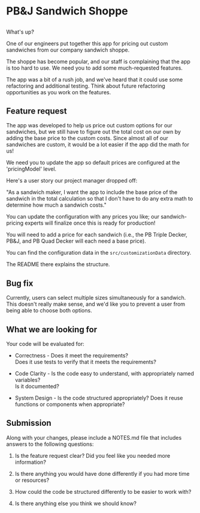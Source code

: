 # PB&J Sandwich Shoppe

## 
What's up?

 One of our engineers put together this app for pricing out custom sandwiches from our company sandwich shoppe. 

The shoppe has become popular, and our staff is complaining that the app is too hard to use. 
We need you to add some much-requested features. 

The app was a bit of a rush job, and we've heard that it 
could use some refactoring and additional testing. Think about future refactoring opportunities as you work 
on the features.



## Feature request


The app was developed to help us price out custom options for our sandwiches, 
but we still have to figure out the total cost on our own by adding the base price to the custom costs. 
Since almost all of our sandwiches are custom, it would be a lot easier if the app did the math for us! 

We need you to update the app so default prices are configured at the 'pricingModel' level.



Here's a user story our project manager dropped off:


"As a sandwich maker, I want the app to include the base price of the sandwich in the
total calculation 
so that I don't have to do any extra math to determine how much a sandwich costs."



You can update the configuration with any prices you like; our sandwich-pricing experts will 
finalize once this is ready for production! 

You will need to add a price for each sandwich (i.e., the PB Triple Decker, PB&J, and PB Quad Decker 
will each need a base price). 

You can find the configuration data in the `src/customizationData` directory. 

The README there explains the structure.



## Bug fix


Currently, users can select multiple sizes simultaneously for a sandwich. 
This doesn't really make sense, and we'd like you to prevent a user from being able to choose both options.



## What we are looking for


Your code will be evaluated for:

* Correctness - Does it meet the requirements?  
Does it use tests to verify that it meets the requirements?


* Code Clarity - Is the code easy to understand, with appropriately named variables?  
Is it documented?


* System Design - Is the code structured appropriately?  Does it reuse functions or components when appropriate?



## Submission


Along with your changes, please include a NOTES.md file that includes answers to the following questions:



1. Is the feature request clear? Did you feel like you needed more information?

2. Is there anything you would have done differently if you had more time or resources?

3. How could the code be structured differently to be easier to work with?

4. Is there anything else you think we should know?
